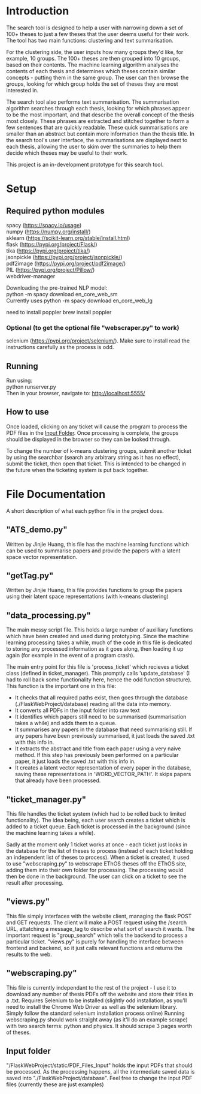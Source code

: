 # Introduction

The search tool is designed to help a user with narrowing down a set of 100+ theses to just a few theses that the user deems useful for their work.
The tool has two main functions: clustering and text summarisation.

For the clustering side, the user inputs how many groups they'd like, for example, 10 groups. The 100+ theses are then grouped into 10 groups, based on their contents. The machine learning algorithm analyses the contents of each thesis and determines which theses contain similar concepts - putting them in the same group.
The user can then browse the groups, looking for which group holds the set of theses they are most interested in.

The search tool also performs text summarisation. The summarisation algorithm searches through each thesis, looking for which phrases appear to be the most important, and that describe the overall concept of the thesis most closely. These phrases are extracted and stitched together to form a few sentences that are quickly readable.
These quick summarisations are smaller than an abstract but contain more information than the thesis title. In the search tool's user interface, the summarisations are displayed next to each thesis, allowing the user to skim over the summaries to help them decide which theses may be useful to their work.

This project is an in-development prototype for this search tool.

# Setup

## Required python modules

spacy (<https://spacy.io/usage>)  
numpy (<https://numpy.org/install/>)  
sklearn (<https://scikit-learn.org/stable/install.html>)  
flask (<https://pypi.org/project/Flask/>)  
tika (<https://pypi.org/project/tika/>)  
jsonpickle (<https://pypi.org/project/jsonpickle/>)  
pdf2image (<https://pypi.org/project/pdf2image/>)  
PIL (<https://pypi.org/project/Pillow/>)  
webdriver-manager

Downloading the pre-trained NLP model:  
python -m spacy download en_core_web_sm  
Currently uses 
python -m spacy download en_core_web_lg

need to install poppler
brew install poppler
### Optional (to get the optional file "webscraper.py" to work)

selenium (<https://pypi.org/project/selenium/>). Make sure to install read the instructions carefully as the process is odd.

## Running

Run using:  
python runserver.py  
Then in your browser, navigate to: <http://localhost:5555/>

## How to use
Once loaded, clicking on any ticket will cause the program to process the PDF files in the [Input Folder](#Input-folder). Once processing is complete, the groups should be displayed in the browser so they can be looked through.

To change the number of k-means clustering groups, submit another ticket by using the searchbar (search any arbitrary string as it has no effect), submit the ticket, then open that ticket. This is intended to be changed in the future when the ticketing system is put back together.

# File Documentation

A short description of what each python file in the project does.

## "ATS_demo.py"

Written by Jinjie Huang, this file has the machine learning functions which can be used to summarise papers and provide the papers with a latent space vector representation.

## "getTag.py"

Written by Jinjie Huang, this file provides functions to group the papers using their latent space representations (with k-means clustering)

## "data_processing.py"

The main messy script file. This holds a large number of auxilliary functions which have been created and used during prototyping.
Since the machine learning processing takes a while, much of the code in this file is dedicated to storing any processed information as it goes along, then loading it up again (for example in
the event of a program crash).

The main entry point for this file is 'process_ticket' which recieves a ticket class (defined in ticket_manager). This promptly calls 'update_database' (I had to roll back some functionality
here, hence the odd function structure). This function is the important one in this file:

- It checks that all required paths exist, then goes through the database (./FlaskWebProject/database) reading all the data into memory.
- It converts all PDFs in the input folder into raw text
- It identifies which papers still need to be summarised (summarisation takes a while) and adds them to a queue.
- It summarises any papers in the database that need summarising still. If any papers have been previously summarised, it just loads the saved .txt with this info in.
- It extracts the abstract and title from each paper using a very naive method. If this step has previously been performed on a particular paper, it just loads the saved .txt with this info in.
- It creates a latent vector representation of every paper in the database, saving these representations in 'WORD_VECTOR_PATH'. It skips papers that already have been processed.

## "ticket_manager.py"

This file handles the ticket system (which had to be rolled back to limited functionality).
The idea being, each user search creates a ticket which is added to a ticket queue. Each ticket is processed in the background (since the machine learning takes a while).

Sadly at the moment only 1 ticket works at once - each ticket just looks in the database for the list of theses to process (instead of each ticket holding an independent list of theses to process).
When a ticket is created, it used to use "webscraping.py" to webscrape EThOS theses off the EThOS site, adding them into their own folder for processing. The processing would then be done in the background. The user can click on a ticket to see the result after processing.

## "views.py"

This file simply interfaces with the website client, managing the flask POST and GET requests.
The client will make a POST request using the /search URL, attatching a message_tag to describe what sort of search it wants.
The important request is "group_search" which tells the backend to process a particular ticket.
"views.py" is purely for handling the interface between frontend and backend, so it just calls relevant functions and returns the results to the web.

## "webscraping.py"

This file is currently independant to the rest of the project - I use it to download any number of thesis PDFs off the website and store their titles in a .txt.
Requires Selenium to be installed (slightly odd installation, as you'll need to install the Chrome Web Driver as well as the selenium library. Simply follow the standard selenium installation process online)
Running webscraping.py should work straight away (as it'll do an example scrape) with two search terms: python and physics. It should scrape 3 pages worth of theses.

## Input folder

"/FlaskWebProject/static/PDF_Files_Input" holds the input PDFs that should be processed. As the processing happens, all the intermediate saved data is saved into "./FlaskWebProject/database".
Feel free to change the input PDF files (currently these are just examples)
